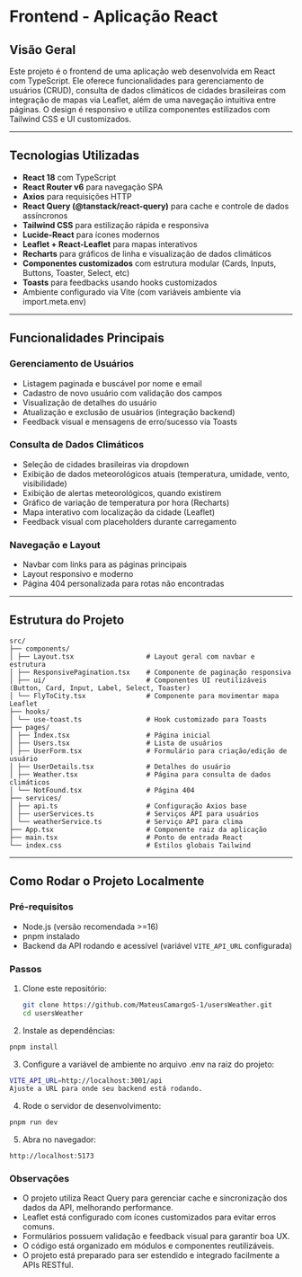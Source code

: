 # Frontend - Aplicação React

## Visão Geral

Este projeto é o frontend de uma aplicação web desenvolvida em React com TypeScript. Ele oferece funcionalidades para gerenciamento de usuários (CRUD), consulta de dados climáticos de cidades brasileiras com integração de mapas via Leaflet, além de uma navegação intuitiva entre páginas. O design é responsivo e utiliza componentes estilizados com Tailwind CSS e UI customizados.

---

## Tecnologias Utilizadas

- **React 18** com TypeScript
- **React Router v6** para navegação SPA
- **Axios** para requisições HTTP
- **React Query (@tanstack/react-query)** para cache e controle de dados assíncronos
- **Tailwind CSS** para estilização rápida e responsiva
- **Lucide-React** para ícones modernos
- **Leaflet + React-Leaflet** para mapas interativos
- **Recharts** para gráficos de linha e visualização de dados climáticos
- **Componentes customizados** com estrutura modular (Cards, Inputs, Buttons, Toaster, Select, etc)
- **Toasts** para feedbacks usando hooks customizados
- Ambiente configurado via Vite (com variáveis ambiente via import.meta.env)

---

## Funcionalidades Principais

### Gerenciamento de Usuários

- Listagem paginada e buscável por nome e email
- Cadastro de novo usuário com validação dos campos
- Visualização de detalhes do usuário
- Atualização e exclusão de usuários (integração backend)
- Feedback visual e mensagens de erro/sucesso via Toasts

### Consulta de Dados Climáticos

- Seleção de cidades brasileiras via dropdown
- Exibição de dados meteorológicos atuais (temperatura, umidade, vento, visibilidade)
- Exibição de alertas meteorológicos, quando existirem
- Gráfico de variação de temperatura por hora (Recharts)
- Mapa interativo com localização da cidade (Leaflet)
- Feedback visual com placeholders durante carregamento

### Navegação e Layout

- Navbar com links para as páginas principais
- Layout responsivo e moderno
- Página 404 personalizada para rotas não encontradas

---

## Estrutura do Projeto
```
src/
├── components/
│ ├── Layout.tsx                  # Layout geral com navbar e estrutura
│ ├── ResponsivePagination.tsx    # Componente de paginação responsiva
│ ├── ui/                         # Componentes UI reutilizáveis (Button, Card, Input, Label, Select, Toaster)
│ └── FlyToCity.tsx               # Componente para movimentar mapa Leaflet
├── hooks/
│ └── use-toast.ts                # Hook customizado para Toasts
├── pages/
│ ├── Index.tsx                   # Página inicial
│ ├── Users.tsx                   # Lista de usuários
│ ├── UserForm.tsx                # Formulário para criação/edição de usuário
│ ├── UserDetails.tsx             # Detalhes do usuário
│ ├── Weather.tsx                 # Página para consulta de dados climáticos
│ └── NotFound.tsx                # Página 404
├── services/
│ ├── api.ts                      # Configuração Axios base
│ ├── userServices.ts             # Serviços API para usuários
│ └── weatherService.ts           # Serviço API para clima
├── App.tsx                       # Componente raiz da aplicação
├── main.tsx                      # Ponto de entrada React
└── index.css                     # Estilos globais Tailwind
```


---

## Como Rodar o Projeto Localmente

### Pré-requisitos

- Node.js (versão recomendada >=16)
- pnpm instalado
- Backend da API rodando e acessível (variável `VITE_API_URL` configurada)

### Passos

1. Clone este repositório:
   ```bash
   git clone https://github.com/MateusCamargoS-1/usersWeather.git
   cd usersWeather
   ```

2. Instale as dependências:

  ```bash
  pnpm install
  ```
3. Configure a variável de ambiente no arquivo .env na raiz do projeto:

  ```bash
  VITE_API_URL=http://localhost:3001/api
  Ajuste a URL para onde seu backend está rodando.
  ```

4. Rode o servidor de desenvolvimento:
  ```bash
  pnpm run dev
  ```

5. Abra no navegador:
  ```arduino
  http://localhost:5173
  ```  

### Observações
  - O projeto utiliza React Query para gerenciar cache e sincronização dos dados da API, melhorando performance.
  - Leaflet está configurado com ícones customizados para evitar erros comuns.
  - Formulários possuem validação e feedback visual para garantir boa UX.
  - O código está organizado em módulos e componentes reutilizáveis.
  - O projeto está preparado para ser estendido e integrado facilmente a APIs RESTful.

